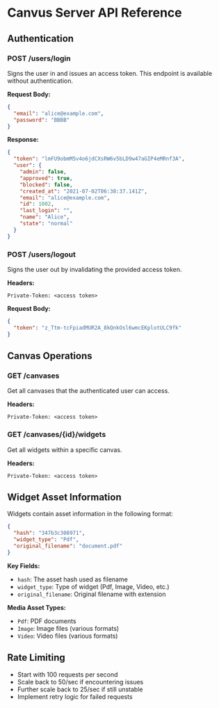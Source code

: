 # Canvus Server API Reference

## Authentication

### POST /users/login
Signs the user in and issues an access token. This endpoint is available without authentication.

**Request Body:**
```json
{
  "email": "alice@example.com",
  "password": "BBBB"
}
```

**Response:**
```json
{
  "token": "lmFU9obmM5v4o6jdCXsRW6v5bLD9w47aGIP4eMRnf3A",
  "user": {
    "admin": false,
    "approved": true,
    "blocked": false,
    "created_at": "2021-07-02T06:38:37.141Z",
    "email": "alice@example.com",
    "id": 1002,
    "last_login": "",
    "name": "Alice",
    "state": "normal"
  }
}
```

### POST /users/logout
Signs the user out by invalidating the provided access token.

**Headers:**
```
Private-Token: <access token>
```

**Request Body:**
```json
{
  "token": "z_Ttm-tcFpiadMUR2A_8kQnkOsl6wmcEKplotULC9fk"
}
```

## Canvas Operations

### GET /canvases
Get all canvases that the authenticated user can access.

**Headers:**
```
Private-Token: <access token>
```

### GET /canvases/{id}/widgets
Get all widgets within a specific canvas.

**Headers:**
```
Private-Token: <access token>
```

## Widget Asset Information

Widgets contain asset information in the following format:

```json
{
  "hash": "347b3c308971",
  "widget_type": "Pdf",
  "original_filename": "document.pdf"
}
```

**Key Fields:**
- `hash`: The asset hash used as filename
- `widget_type`: Type of widget (Pdf, Image, Video, etc.)
- `original_filename`: Original filename with extension

**Media Asset Types:**
- `Pdf`: PDF documents
- `Image`: Image files (various formats)
- `Video`: Video files (various formats)

## Rate Limiting
- Start with 100 requests per second
- Scale back to 50/sec if encountering issues
- Further scale back to 25/sec if still unstable
- Implement retry logic for failed requests
